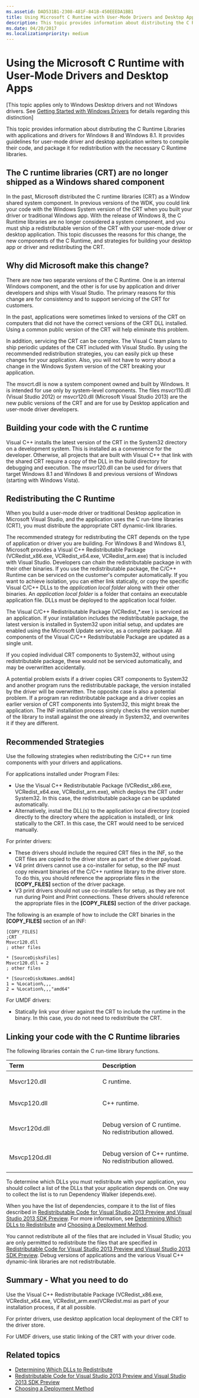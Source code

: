 ```yaml
---
ms.assetid: DAD531B1-2308-481F-841B-450EEEDA1BB1
title: Using Microsoft C Runtime with User-Mode Drivers and Desktop Apps
description: This topic provides information about distributing the C Runtime Libraries with applications and drivers for Windows 8 and Windows 8.1.
ms.date: 04/20/2017
ms.localizationpriority: medium
---
```


# Using the Microsoft C Runtime with User-Mode Drivers and Desktop Apps
[This topic applies only to Windows Desktop drivers and not Windows drivers.  See [Getting Started with Windows Drivers](https://docs.microsoft.com/windows-hardware/drivers/develop/getting-started-with-universal-drivers) for details regarding this distinction]

This topic provides information about distributing the C Runtime Libraries with applications and drivers for Windows 8 and Windows 8.1. It provides guidelines for user-mode driver and desktop application writers to compile their code, and package it for redistribution with the necessary C Runtime libraries.

## <span id="The_C_runtime_libraries__CRT__are_no_longer_shipped_as_a_Windows_shared_component"></span><span id="the_c_runtime_libraries__crt__are_no_longer_shipped_as_a_windows_shared_component"></span><span id="THE_C_RUNTIME_LIBRARIES__CRT__ARE_NO_LONGER_SHIPPED_AS_A_WINDOWS_SHARED_COMPONENT"></span>The C runtime libraries (CRT) are no longer shipped as a Windows shared component


In the past, Microsoft distributed the C runtime libraries (CRT) as a Window shared system component. In previous versions of the WDK, you could link your code with the Windows System version of the CRT when you built your driver or traditional Windows app. With the release of Windows 8, the C Runtime libraries are no longer considered a system component, and you must ship a redistributable version of the CRT with your user-mode driver or desktop application. This topic discusses the reasons for this change, the new components of the C Runtime, and strategies for building your desktop app or driver and redistributing the CRT.

## <span id="Why_did_Microsoft_make_this_change_"></span><span id="why_did_microsoft_make_this_change_"></span><span id="WHY_DID_MICROSOFT_MAKE_THIS_CHANGE_"></span>Why did Microsoft make this change?


There are now two separate versions of the C Runtime. One is an internal Windows component, and the other is for use by application and driver developers and ships with Visual Studio. The primary reasons for this change are for consistency and to support servicing of the CRT for customers.

In the past, applications were sometimes linked to versions of the CRT on computers that did not have the correct versions of the CRT DLL installed. Using a common public version of the CRT will help eliminate this problem.

In addition, servicing the CRT can be complex. The Visual C team plans to ship periodic updates of the CRT included with Visual Studio. By using the recommended redistribution strategies, you can easily pick up these changes for your application. Also, you will not have to worry about a change in the Windows System version of the CRT breaking your application.

The msvcrt.dll is now a system component owned and built by Windows. It is intended for use only by system-level components. The files msvcr110.dll (Visual Studio 2012) or msvcr120.dll (Microsoft Visual Studio 2013) are the new public versions of the CRT and are for use by Desktop application and user-mode driver developers.

## <span id="Building_your_code_with_the_C_runtime"></span><span id="building_your_code_with_the_c_runtime"></span><span id="BUILDING_YOUR_CODE_WITH_THE_C_RUNTIME"></span>Building your code with the C runtime


Visual C++ installs the latest version of the CRT in the System32 directory on a development system. This is installed as a convenience for the developer. Otherwise, all projects that are built with Visual C++ that link with the shared CRT require a copy of the DLL in the build directory for debugging and execution. The msvcr120.dll can be used for drivers that target Windows 8.1 and Windows 8 and previous versions of Windows (starting with Windows Vista).

## <span id="Redistributing_the_C_Runtime_"></span><span id="redistributing_the_c_runtime_"></span><span id="REDISTRIBUTING_THE_C_RUNTIME_"></span>Redistributing the C Runtime


When you build a user-mode driver or traditional Desktop application in Microsoft Visual Studio, and the application uses the C run-time libraries (CRT), you must distribute the appropriate CRT dynamic-link libraries.

The recommended strategy for redistributing the CRT depends on the type of application or driver you are building. For Windows 8 and Windows 8.1, Microsoft provides a Visual C++ Redistributable Package (VCRedist\_x86.exe, VCRedist\_x64.exe, VCRedist\_arm.exe) that is included with Visual Studio. Developers can chain the redistributable package in with their other binaries. If you use the redistributable package, the C/C++ Runtime can be serviced on the customer's computer automatically. If you want to achieve isolation, you can either link statically, or copy the specific Visual C/C++ DLLs to the *application local folder* along with their other binaries. An *application local folder* is a folder that contains an executable application file. DLLs must be deployed to the application local folder.

The Visual C/C++ Redistributable Package (VCRedist\_\*.exe ) is serviced as an application. If your installation includes the redistributable package, the latest version is installed in System32 upon initial setup, and updates are enabled using the Microsoft Update service, as a complete package. All components of the Visual C/C++ Redistributable Package are updated as a single unit.

If you copied individual CRT components to System32, without using redistributable package, these would not be serviced automatically, and may be overwritten accidentally.

A potential problem exists if a driver copies CRT components to System32 and another program runs the redistributable package, the version installed by the driver will be overwritten. The opposite case is also a potential problem. If a program ran redistributable package and a driver copies an earlier version of CRT components into System32, this might break the application. The INF installation process simply checks the version number of the library to install against the one already in System32, and overwrites it if they are different.

## <span id="Recommended_Strategies"></span><span id="recommended_strategies"></span><span id="RECOMMENDED_STRATEGIES"></span>Recommended Strategies


Use the following strategies when redistributing the C/C++ run time components with your drivers and applications.

For applications installed under Program Files:

-   Use the Visual C++ Redistributable Package (VCRedist\_x86.exe, VCRedist\_x64.exe, VCRedist\_arm.exe), which deploys the CRT under System32. In this case, the redistributable package can be updated automatically.
-   Alternatively, install the DLL(s) to the application local directory (copied directly to the directory where the application is installed), or link statically to the CRT. In this case, the CRT would need to be serviced manually.

For printer drivers:

-   These drivers should include the required CRT files in the INF, so the CRT files are copied to the driver store as part of the driver payload.
-   V4 print drivers cannot use a co-installer for setup, so the INF must copy relevant binaries of the C/C++ runtime library to the driver store. To do this, you should reference the appropriate files in the **\[COPY\_FILES\]** section of the driver package.
-   V3 print drivers should not use co-installers for setup, as they are not run during Point and Print connections. These drivers should reference the appropriate files in the **\[COPY\_FILES\]** section of the driver package.

The following is an example of how to include the CRT binaries in the **\[COPY\_FILES\]** section of an INF:
```Text
[COPY_FILES]
;CRT
Msvcr120.dll
; other files

* [SourceDisksFiles]
Msvcr120.dll = 2 
; other files

* [SourceDisksNames.amd64]
1 = %Location%,,,
2 = %Location%,,,"amd64"
```

For UMDF drivers:

-   Statically link your driver against the CRT to include the runtime in the binary. In this case, you do not need to redistribute the CRT.

## <span id="Linking_your_code_with_the_C_Runtime_libraries"></span><span id="linking_your_code_with_the_c_runtime_libraries"></span><span id="LINKING_YOUR_CODE_WITH_THE_C_RUNTIME_LIBRARIES"></span>Linking your code with the C Runtime libraries


The following libraries contain the C run-time library functions.

<table>
<colgroup>
<col width="50%" />
<col width="50%" />
</colgroup>
<thead>
<tr class="header">
<th align="left">Term</th>
<th align="left">Description</th>
</tr>
</thead>
<tbody>
<tr class="odd">
<td align="left"><p><span id="Msvcr120.dll"></span><span id="msvcr120.dll"></span><span id="MSVCR120.DLL"></span>Msvcr120.dll</p></td>
<td align="left"><p>C runtime.</p></td>
</tr>
<tr class="even">
<td align="left"><p><span id="Msvcp120.dll"></span><span id="msvcp120.dll"></span><span id="MSVCP120.DLL"></span>Msvcp120.dll</p></td>
<td align="left"><p>C++ runtime.</p></td>
</tr>
<tr class="odd">
<td align="left"><p><span id="Msvcr120d.dll"></span><span id="msvcr120d.dll"></span><span id="MSVCR120D.DLL"></span>Msvcr120d.dll</p></td>
<td align="left"><p>Debug version of C runtime. No redistribution allowed.</p></td>
</tr>
<tr class="even">
<td align="left"><p><span id="Msvcp120d.dll_"></span><span id="msvcp120d.dll_"></span><span id="MSVCP120D.DLL_"></span>Msvcp120d.dll</p></td>
<td align="left"><p>Debug version of C++ runtime. No redistribution allowed.</p></td>
</tr>
</tbody>
</table>

 

To determine which DLLs you must redistribute with your application, you should collect a list of the DLLs that your application depends on. One way to collect the list is to run Dependency Walker (depends.exe).

When you have the list of dependencies, compare it to the list of files described in [Redistributable Code for Visual Studio 2013 Preview and Visual Studio 2013 SDK Preview](https://go.microsoft.com/fwlink/p/?linkid=320999). For more information, see [Determining Which DLLs to Redistribute](https://go.microsoft.com/fwlink/p/?linkid=321001) and [Choosing a Deployment Method](https://go.microsoft.com/fwlink/p/?linkid=321651).

You cannot redistribute all of the files that are included in Visual Studio; you are only permitted to redistribute the files that are specified in [Redistributable Code for Visual Studio 2013 Preview and Visual Studio 2013 SDK Preview](https://go.microsoft.com/fwlink/p/?linkid=320999). Debug versions of applications and the various Visual C++ dynamic-link libraries are not redistributable.

## <span id="Summary_-_What_you_need_to_do"></span><span id="summary_-_what_you_need_to_do"></span><span id="SUMMARY_-_WHAT_YOU_NEED_TO_DO"></span>Summary - What you need to do


Use the Visual C++ Redistributable Package (VCRedist\_x86.exe, VCRedist\_x64.exe, VCRedist\_arm.exe)VCRedist.msi as part of your installation process, if at all possible.

For printer drivers, use desktop application local deployment of the CRT to the driver store.

For UMDF drivers, use static linking of the CRT with your driver code.

## <span id="related_topics"></span>Related topics


* [Determining Which DLLs to Redistribute](https://go.microsoft.com/fwlink/p/?linkid=321001)
* [Redistributable Code for Visual Studio 2013 Preview and Visual Studio 2013 SDK Preview](https://go.microsoft.com/fwlink/p/?linkid=320999)
* [Choosing a Deployment Method](https://go.microsoft.com/fwlink/p/?linkid=321651)
 

 






